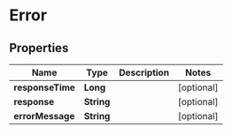 
# Error

## Properties
Name | Type | Description | Notes
------------ | ------------- | ------------- | -------------
**responseTime** | **Long** |  |  [optional]
**response** | **String** |  |  [optional]
**errorMessage** | **String** |  |  [optional]



